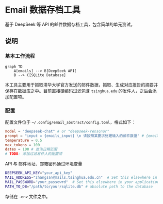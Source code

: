 # Email 数据存档工具

基于 DeepSeek 等 API 的邮件数据存档工具，包含简单的单元测试。

## 说明

### 基本工作流程

```mermaid
graph TD
    A[emails] --> B[DeepSeek API]
    B --> C[SQLite Database]
```
本工具主要用于抓取清华大学官方发送的邮件数据，抓取、生成对应报告的摘要并保存在数据库之中。目前直接硬编码过滤包含 `tsinghua.edu` 的发件人，之后会添加配置项。

### 配置

配置文件位于 `~/.config/email_abstract/config.toml`，格式如下：

```toml
model = "deepseek-chat" # or "deepseek-rensonor"
prompt = "input = {emails_input} \n 请按照某要求处理输入的邮件数据" # {emails_input} 处会插入格式化的邮件输入，默认配置可以参考 /src/config.rs
temperature = 0.5
max_tokens = 100
dates = 100 # 查询日期范围
# TODO: 添加过滤发件人的配置项
```
API 与 邮件地址、邮箱密码通过环境变量
```bash
DEEPSEEK_API_KEY="your_api_key"
MAIL_ADDRESS="zhangsan@mails.tsinghua.edu.cn"  # Set this elsewhere in your application
MAIL_PASSWORD="your_passowrd"  # Set this elsewhere in your application
PATH_TO_DB="/path/to/your/sqlite.db" # absolute path to the database
```
存储在 `.env` 文件之中。
